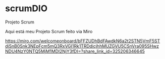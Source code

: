 # scrumDIO
Projeto Scrum

Aqui está meu Projeto Scrum feito via Miro

https://miro.com/welcomeonboard/bFFZUDhBdFAwdkN6a2t2STN5VmF5STdjSnB0Snk3NEpFcm5mQ3RxVGI1Rk1TRDdicjhhMUZGVU5CSnVra095SHwzNDU4NzY0NTQ5MjM1MDI2NjY3fDI=?share_link_id=325206346645
